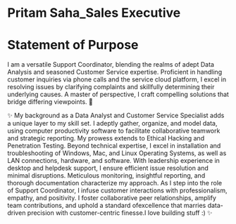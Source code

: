 # Pritam Saha_Sales Executive 
# Statement of Purpose

I am a versatile Support Coordinator, blending the realms of adept Data Analysis and seasoned Customer Service expertise. Proficient in handling customer inquiries via phone calls and the service cloud platform, I excel in resolving issues by clarifying complaints and skillfully determining their underlying causes. A master of perspective, I craft compelling solutions that bridge differing viewpoints. 💞️


✨ My background as a Data Analyst and Customer Service Specialist adds a unique layer to my skill set. I adeptly gather, organize, and model data, using computer productivity software to facilitate collaborative teamwork and strategic reporting. My prowess extends to Ethical Hacking and Penetration Testing. Beyond technical expertise, I excel in installation and troubleshooting of Windows, Mac, and Linux Operating Systems, as well as LAN connections, hardware, and software. With leadership experience in desktop and helpdesk support, I ensure efficient issue resolution and minimal disruptions. Meticulous monitoring, insightful reporting, and thorough documentation characterize my approach. As I step into the role of Support Coordinator, I infuse customer interactions with professionalism, empathy, and positivity. I foster collaborative peer relationships, amplify team contributions, and uphold a standard ofexcellence that marries data-driven precision with customer-centric finesse.I love building stuff :) ✨
